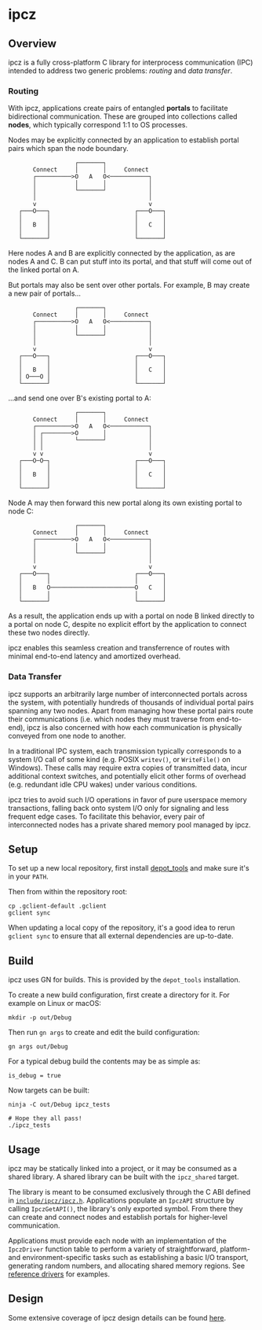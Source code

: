 # ipcz

## Overview
ipcz is a fully cross-platform C library for interprocess communication (IPC)
intended to address two generic problems: *routing* and *data transfer*.

### Routing
With ipcz, applications create pairs of entangled **portals** to facilitate
bidirectional communication. These are grouped into collections called
**nodes**, which typically correspond 1:1 to OS processes.

Nodes may be explicitly connected by an application to establish portal pairs
which span the node boundary.

```
                   ┌───────┐
       Connect     │       │     Connect
       ┌──────────>O   A   O<───────────┐
       │           │       │            │
       │           └───────┘            │
       │                                │
       v                                v
   ┌───O───┐                        ┌───O───┐
   │       │                        │       │
   │   B   │                        │   C   │
   │       │                        │       │
   └───────┘                        └───────┘
```

Here nodes A and B are explicitly connected by the application, as are nodes A
and C. B can put stuff into its portal, and that stuff will come out of the
linked portal on A.

But portals may also be sent over other portals. For example, B may create a
new pair of portals...

```
                   ┌───────┐
       Connect     │       │     Connect
       ┌──────────>O   A   O<───────────┐
       │           │       │            │
       │           └───────┘            │
       │                                │
       v                                v
   ┌───O───┐                        ┌───O───┐
   │       │                        │       │
   │   B   │                        │   C   │
   │ O───O │                        │       │
   └───────┘                        └───────┘
```

...and send one over B's existing portal to A:

```
                   ┌───────┐
       Connect     │       │     Connect
       ┌──────────>O   A   O<───────────┐
       │ ┌────────>O       │            │
       │ │         └───────┘            │
       │ │                              │
       v v                              v
   ┌───O─O─┐                        ┌───O───┐
   │       │                        │       │
   │   B   │                        │   C   │
   │       │                        │       │
   └───────┘                        └───────┘
```

Node A may then forward this new portal along its own existing portal to node C:

```
                   ┌───────┐
       Connect     │       │     Connect
       ┌──────────>O   A   O<───────────┐
       │           │       │            │
       │           └───────┘            │
       │                                │
       v                                v
   ┌───O───┐                        ┌───O───┐
   │       │                        │       │
   │   B   O────────────────────────O   C   │
   │       │                        │       │
   └───────┘                        └───────┘
```


As a result, the application ends up with a portal on node B linked directly to
a portal on node C, despite no explicit effort by the application to connect
these two nodes directly.

ipcz enables this seamless creation and transferrence of routes with minimal
end-to-end latency and amortized overhead.

### Data Transfer
ipcz supports an arbitrarily large number of interconnected portals across the
system, with potentially hundreds of thousands of individual portal pairs
spanning any two nodes. Apart from managing how these portal pairs route their
communications (i.e. which nodes they must traverse from end-to-end), ipcz is
also concerned with how each communication is physically conveyed from one node
to another.

In a traditional IPC system, each transmission typically corresponds to a system
I/O call of some kind (e.g. POSIX `writev()`, or `WriteFile()` on Windows).
These calls may require extra copies of transmitted data, incur additional
context switches, and potentially elicit other forms of overhead (e.g. redundant
idle CPU wakes) under various conditions.

ipcz tries to avoid such I/O operations in favor of pure userspace memory
transactions, falling back onto system I/O only for signaling and less frequent
edge cases. To facilitate this behavior, every pair of interconnected nodes has
a private shared memory pool managed by ipcz.

## Setup
To set up a new local repository, first install
[depot\_tools](https://commondatastorage.googleapis.com/chrome-infra-docs/flat/depot_tools/docs/html/depot_tools_tutorial.html#_setting_up)
and make sure it's in your `PATH`.

Then from within the repository root:

```
cp .gclient-default .gclient
gclient sync
```

When updating a local copy of the repository, it's a good idea to rerun
`gclient sync` to ensure that all external dependencies are up-to-date.

## Build
ipcz uses GN for builds. This is provided by the `depot_tools` installation.

To create a new build configuration, first create a directory for it. For
example on Linux or macOS:

```
mkdir -p out/Debug
```

Then run `gn args` to create and edit the build configuration:

```
gn args out/Debug
```

For a typical debug build the contents may be as simple as:

```
is_debug = true
```

Now targets can be built:

```
ninja -C out/Debug ipcz_tests

# Hope they all pass!
./ipcz_tests
```

## Usage
ipcz may be statically linked into a project, or it may be consumed as a shared
library. A shared library can be built with the `ipcz_shared` target.

The library is meant to be consumed exclusively through the C ABI defined in
[`include/ipcz/ipcz.h`](include/ipcz/ipcz.h). Applications populate an `IpczAPI`
structure by calling `IpczGetAPI()`, the library's only exported symbol. From
there they can create and connect nodes and establish portals for higher-level
communication.

Applications must provide each node with an implementation of the `IpczDriver`
function table to perform a variety of straightforward, platform- and
environment-specific tasks such as establishing a basic I/O transport,
generating random numbers, and allocating shared memory regions.
See [reference drivers](src/reference_drivers) for examples.

## Design
Some extensive coverage of ipcz design details can be found
[here](https://docs.google.com/document/d/1i49DF2af4JDspE1fTXuPrUvChQcqDChdHH6nx4xiyoY/edit?resourcekey=0-t_viq9NAbGb5kr_ni9scTA#heading=h.rlzi4jxw96rk).


